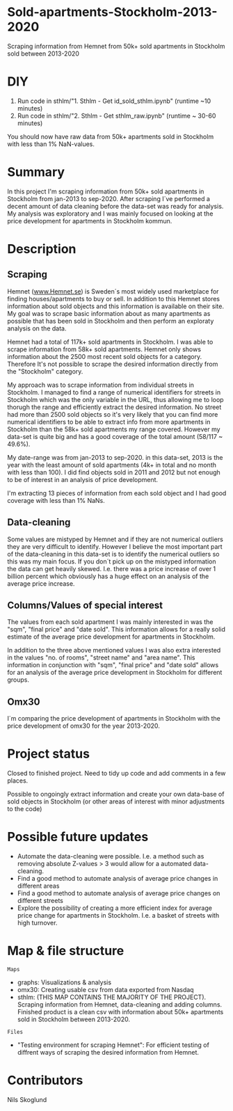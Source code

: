 # Sold-apartments-Stockholm-2013-2020
Scraping information from Hemnet from 50k+ sold apartments in Stockholm sold between 2013-2020

# DIY
1) Run code in sthlm/"1. Sthlm - Get id_sold_sthlm.ipynb" (runtime ~10 minutes)
2) Run code in sthlm/"2. Sthlm - Get sthlm_raw.ipynb" (runtime ~ 30-60 minutes)

You should now have raw data from 50k+ apartments sold in Stockholm with less than 1% NaN-values. 

# Summary
In this project I'm scraping information from 50k+ sold apartments in Stockholm from jan-2013 to sep-2020. After scraping I´ve performed a decent amount of data cleaning before the data-set was ready for analysis. My analysis was exploratory and I was mainly focused on looking at the price development for apartments in Stockholm kommun.

# Description
## Scraping
Hemnet (www.Hemnet.se) is Sweden´s most widely used marketplace for finding houses/apartments to buy or sell. 
In addition to this Hemnet stores information about sold objects and this information is available on their site. 
My goal was to scrape basic information about as many apartments as possible that has been sold in Stockholm and then perform an exploraty analysis on the data. 

Hemnet had a total of 117k+ sold apartments in Stockholm. 
I was able to scrape information from 58k+ sold apartments. 
Hemnet only shows information about the 2500 most recent sold objects for a category. 
Therefore It's not possible to scrape the desired information directly from the "Stockholm" category. 

My approach was to scrape information from individual streets in Stockholm. I managed to find a range of numerical identifiers for streets in Stockholm which was the only variable in the URL, thus allowing me to loop thorugh the range and efficiently extract the desired information. No street had more than 2500 sold objects so it's very likely that you can find more numerical identifiers to be able to extract info from more apartments in Stockholm than the 58k+ sold apartments my range covered. However my data-set is quite big and has a good coverage of the total amount (58/117 ~ 49.6%).

My date-range was from jan-2013 to sep-2020. in this data-set, 2013 is the year with the least amount of sold apartments (4k+ in total and no month with less than 100). I did find objects sold in 2011 and 2012 but not enough to be of interest in an analysis of price development. 

I'm extracting 13 pieces of information from each sold object and I had good coverage with less than 1% NaNs. 


## Data-cleaning
Some values are mistyped by Hemnet and if they are not numerical outliers they are very difficult to identify. However I believe the most important part of the data-cleaning in this data-set is to identify the numerical outliers so this was my main focus. If you don´t pick up on the mistyped information the data can get heavily skewed. I.e. there was a price increase of over 1 billion percent which obviously has a huge effect on an analysis of the average price increase. 

## Columns/Values of special interest

The values from each sold apartment I was mainly interested in was the  "sqm", "final price" and "date sold". This information allows for a really solid estimate of the average price development for apartments in Stockholm. 

In addition to the three above mentioned values I was also extra interested in the values "no. of rooms", "street name" and "area name". This information in conjunction with "sqm", "final price" and "date sold" allows for an analysis of the average price development in Stockholm for different groups. 

## Omx30 

I´m comparing the price development of apartments in Stockholm with the price development of omx30 for the year 2013-2020. 

# Project status
Closed to finished project. Need to tidy up code and add comments in a few places. 

Possible to ongoingly extract information and create your own data-base of sold objects in Stockholm (or other areas of interest with minor adjustments to the code) 

# Possible future updates
- Automate the data-cleaning were possible. I.e. a method such as removing absolute Z-values > 3 would allow for a automated data-cleaning. 
- Find a good method to automate analysis of average price changes in different areas
- Find a good method to automate analysis of average price changes on different streets
- Explore the possibility of creating a more efficient index for average price change for apartments in Stockholm. I.e. a basket of streets with high turnover. 

# Map & file structure
`Maps`
- graphs: Visualizations & analysis 
- omx30: Creating usable csv from data exported from Nasdaq
- sthlm: (THIS MAP CONTAINS THE MAJORITY OF THE PROJECT). Scraping information from Hemnet, data-cleaning and adding columns. Finished product is a clean csv with information about 50k+ apartments sold in Stockholm between 2013-2020. 

`Files`
- "Testing environment for scraping Hemnet": For efficient testing of diffrent ways of scraping the desired information from Hemnet. 

# Contributors
Nils Skoglund
